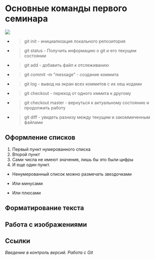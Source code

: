 

# Основные команды первого семинара

![](https://fuzeservers.ru/wp-content/uploads/3/0/c/30c29ce4cc08523ecc6e1f205bc207d0.jpeg)

* > git init - инициализация локального репозитория

* > git status - Получить информацию о git и его текущем состоянии

* > git add - добавить файл к отслеживанию 

* > git commit -m "message" - создание коммита

* > git log - вывод на экран всех коммитов с их хеш кодами 

* > git checkout - переход от одного кммита к другому

* > git checkout master - вернуться к актуальному состоянию и продолжить работу

* > git diff - увидеть разнизу между текущим и закоммиченным файлами

## Оформление списков
1. Первый пункт нумерованного списка
2. Второй пункт 
1. Сами числа не имеют значения, лишь бы это были цифры
4. И еще один пункт.

* Ненумерованный список можно размечать звездочками
- Или минусами
+ Или плюсами

## Форматирование текста

## Работа с изображениями

## Ссылки


*Введение в контроль версий. Работа с Git*